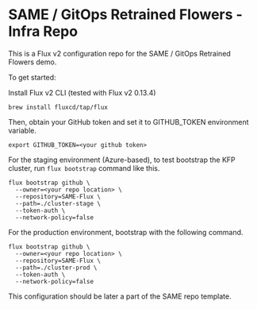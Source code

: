 # SAME / GitOps Retrained Flowers - Infra Repo

This is a Flux v2 configuration repo for the SAME / GitOps Retrained Flowers demo.

To get started:

Install Flux v2 CLI (tested with Flux v2 0.13.4)
```
brew install fluxcd/tap/flux
```

Then, obtain your GitHub token and set it to GITHUB_TOKEN environment variable.
```
export GITHUB_TOKEN=<your github token>
```

For the staging environment (Azure-based), to test bootstrap the KFP cluster, run `flux bootstrap` command like this.
```
flux bootstrap github \
  --owner=<your repo location> \
  --repository=SAME-Flux \
  --path=./cluster-stage \
  --token-auth \
  --network-policy=false
```

For the production environment, bootstrap with the following command.
```
flux bootstrap github \
  --owner=<your repo location> \
  --repository=SAME-Flux \
  --path=./cluster-prod \
  --token-auth \
  --network-policy=false
```

This configuration should be later a part of the SAME repo template.
